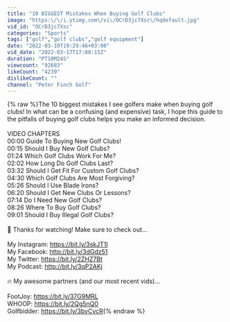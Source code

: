 ```yaml
---
title: "10 BIGGEST Mistakes When Buying Golf Clubs"
image: "https:\/\/i.ytimg.com\/vi\/OCrD3jc7Xsc\/hqdefault.jpg"
vid_id: "OCrD3jc7Xsc"
categories: "Sports"
tags: ["golf","golf clubs","golf equipment"]
date: "2022-03-19T19:29:46+03:00"
vid_date: "2022-03-17T17:00:15Z"
duration: "PT10M24S"
viewcount: "92683"
likeCount: "4239"
dislikeCount: ""
channel: "Peter Finch Golf"
---
```

{% raw %}The 10 biggest mistakes I see golfers make when buying golf clubs! In what can be a confusing (and expensive) task, I hope this guide to the pitfalls of buying golf clubs helps you make an informed decision.<br /><br />VIDEO CHAPTERS<br />00:00 Guide To Buying New Golf Clubs!<br />00:15 Should I Buy New Golf Clubs?<br />01:24 Which Golf Clubs Work For Me?<br />02:02 How Long Do Golf Clubs Last?<br />03:32 Should I Get Fit For Custom Golf Clubs?<br />04:30 Which Golf Clubs Are Most Forgiving?<br />05:26 Should I Use Blade Irons?<br />06:20 Should I Get New Clubs Or Lessons?<br />07:14 Do I Need New Golf Clubs?<br />08:26 Where To Buy Golf Clubs?<br />09:01 Should I Buy Illegal Golf Clubs?<br /><br />👋  Thanks for watching! Make sure to check out…<br /><br />My Instagram: <a rel="nofollow" target="blank" href="https://bit.ly/3skJT1I">https://bit.ly/3skJT1I</a><br />My Facebook: <a rel="nofollow" target="blank" href="http://bit.ly/3dGdz51">http://bit.ly/3dGdz51</a><br />My Twitter: <a rel="nofollow" target="blank" href="https://bit.ly/2ZHZ7Bt">https://bit.ly/2ZHZ7Bt</a><br />My Podcast: <a rel="nofollow" target="blank" href="http://bit.ly/3qP2AKj">http://bit.ly/3qP2AKj</a><br /><br />🔥  My awesome partners (and our most recent vids)…<br /><br />FootJoy: <a rel="nofollow" target="blank" href="https://bit.ly/37G9MRL">https://bit.ly/37G9MRL</a><br />WHOOP: <a rel="nofollow" target="blank" href="https://bit.ly/2Qg5nQ0">https://bit.ly/2Qg5nQ0</a><br />Golfbidder: <a rel="nofollow" target="blank" href="https://bit.ly/3bvCvcR">https://bit.ly/3bvCvcR</a>{% endraw %}
